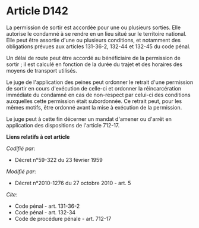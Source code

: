 # Article D142

La permission de sortir est accordée pour une ou plusieurs sorties. Elle autorise le condamné à se rendre en un lieu situé
sur le territoire national. Elle peut être assortie d'une ou plusieurs conditions, et notamment des obligations prévues aux
articles 131-36-2, 132-44 et 132-45 du code pénal. 

Un délai de route peut être accordé au bénéficiaire de la permission de sortir ; il est calculé en fonction de la durée du
trajet et des horaires des moyens de transport utilisés. 

Le juge de l'application des peines peut ordonner le retrait d'une permission de sortir en cours d'exécution de celle-ci et
ordonner la réincarcération immédiate du condamné en cas de non-respect par celui-ci des conditions auxquelles cette
permission était subordonnée. Ce retrait peut, pour les mêmes motifs, être ordonné avant la mise à exécution de la
permission. 

Le juge peut à cette fin décerner un mandat d'amener ou d'arrêt en application des dispositions de l'article 712-17.

**Liens relatifs à cet article**

_Codifié par_:

  - Décret n°59-322 du 23 février 1959

_Modifié par_:

  - Décret n°2010-1276 du 27 octobre 2010 - art. 5

_Cite_:

  - Code pénal - art. 131-36-2
  - Code pénal - art. 132-34
  - Code de procédure pénale - art. 712-17
